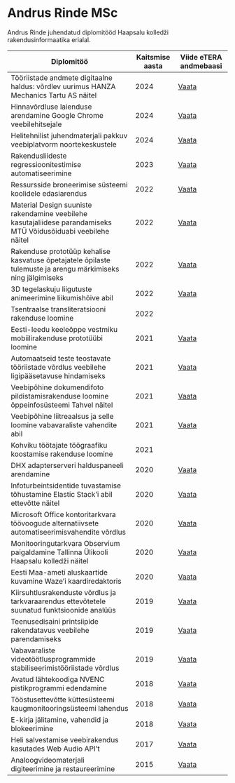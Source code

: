 # Andrus Rinde MSc

Andrus Rinde juhendatud diplomitööd Haapsalu kolledži rakendusinformaatika erialal.

| Diplomitöö                                                                                                      | Kaitsmise aasta | Viide eTERA andmebaasi                         |
| --------------------------------------------------------------------------------------------------------------- | --------------- | ---------------------------------------------- |
| Tööriistade andmete digitaalne haldus: võrdlev uurimus HANZA Mechanics Tartu AS näitel                          | 2024            | [Vaata](https://www.etera.ee/zoom/201965/view) |
| Hinnavõrdluse laienduse arendamine Google Chrome veebilehitsejale                                               | 2024            | [Vaata](https://www.etera.ee/zoom/201974/view) |
| Helitehnilist juhendmaterjali pakkuv veebiplatvorm noortekeskustele                                             | 2024            | [Vaata](https://www.etera.ee/zoom/201964/view) |
| Rakendusliideste regressioonitestimise automatiseerimine                                                        | 2023            | [Vaata](https://www.etera.ee/zoom/200358/view) |
| Ressursside broneerimise süsteemi koolidele edasiarendus                                                        | 2022            | [Vaata](https://www.etera.ee/zoom/198660/view) |
| Material Design suuniste rakendamine veebilehe kasutajaliidese parandamiseks MTÜ Võidusõiduabi veebilehe näitel | 2022            | [Vaata](https://www.etera.ee/zoom/198693/view) |
| Rakenduse prototüüp kehalise kasvatuse õpetajatele õpilaste tulemuste ja arengu märkimiseks ning jälgimiseks    | 2022            | [Vaata](https://www.etera.ee/zoom/198652/view) |
| 3D tegelaskuju liigutuste animeerimine liikumishõive abil                                                       | 2022            | [Vaata](https://www.etera.ee/zoom/198662/view) |
| Tsentraalse transliteratsiooni rakenduse loomine                                                                | 2022            |
| Eesti-leedu keeleõppe vestmiku mobiilirakenduse prototüübi loomine                                              | 2021            | [Vaata](https://www.etera.ee/zoom/143690/view) |
| Automaatseid teste teostavate tööriistade võrdlus veebilehe ligipääsetavuse hindamiseks                         | 2021            | [Vaata](https://www.etera.ee/zoom/143732/view) |
| Veebipõhine dokumendifoto pildistamisrakenduse loomine õppeinfosüsteemi Tahvel näitel                           | 2021            | [Vaata](https://www.etera.ee/zoom/143691/view) |
| Veebipõhine liitreaalsus ja selle loomine vabavaraliste vahendite abil                                          | 2021            | [Vaata](https://www.etera.ee/zoom/143689/view) |
| Kohviku töötajate töögraafiku koostamise rakenduse loomine                                                      | 2021            |                                                |
| DHX adapterserveri halduspaneeli arendamine                                                                     | 2020            | [Vaata](https://www.etera.ee/zoom/90424/view)  |
| Infoturbeintsidentide tuvastamise tõhustamine Elastic Stack’i abil ettevõtte näitel                             | 2020            | [Vaata](https://www.etera.ee/zoom/90428/view)  |
| Microsoft Office kontoritarkvara töövoogude alternatiivsete automatiseerimisvahendite võrdlus                   | 2020            | [Vaata](https://www.etera.ee/zoom/90427/view)  |
| Monitooringutarkvara Observium paigaldamine Tallinna Ülikooli Haapsalu kolledži näitel                          | 2020            | [Vaata](https://www.etera.ee/zoom/90425/view)  |
| Eesti Maa-ameti aluskaartide kuvamine Waze’i kaardiredaktoris                                                   | 2020            | [Vaata](https://www.etera.ee/zoom/90417/view)  |
| Kiirsuhtlusrakenduste võrdlus ja tarkvaraarendus ettevõtetele suunatud funktsioonide analüüs                    | 2019            | [Vaata](https://www.etera.ee/zoom/61614/view)  |
| Teenusedisaini printsiipide rakendatavus veebilehe parendamiseks                                                | 2019            | [Vaata](https://www.etera.ee/zoom/61610/view)  |
| Vabavaraliste videotöötlusprogrammide stabiliseerimistööriistade võrdlus                                        | 2019            | [Vaata](https://www.etera.ee/zoom/61612/view)  |
| Avatud lähtekoodiga NVENC pistikprogrammi edendamine                                                            | 2018            | [Vaata](https://www.etera.ee/zoom/48844/view)  |
| Tööstusettevõtte küttesüsteemi kaugmonitooringsüsteemi lahendus                                                 | 2018            | [Vaata](https://www.etera.ee/zoom/48841/view)  |
| E-kirja jälitamine, vahendid ja blokeerimine                                                                    | 2018            | [Vaata](https://www.etera.ee/zoom/48840/view)  |
| Heli salvestamise veebirakendus kasutades Web Audio API’t                                                       | 2017            | [Vaata](https://www.etera.ee/zoom/32366/view)  |
| Analoogvideomaterjali digiteerimine ja restaureerimine                                                          | 2015            | [Vaata](https://www.etera.ee/zoom/4172/view)   |
